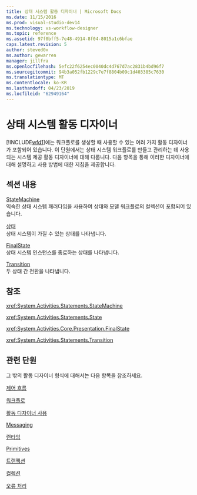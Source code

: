 ```yaml
---
title: 상태 시스템 활동 디자이너 | Microsoft Docs
ms.date: 11/15/2016
ms.prod: visual-studio-dev14
ms.technology: vs-workflow-designer
ms.topic: reference
ms.assetid: 97f0bff5-7e48-4914-8f04-8015a1c6bfae
caps.latest.revision: 5
author: steved0x
ms.author: gewarren
manager: jillfra
ms.openlocfilehash: 5efc22f6254ec0040dc4d767d7ac2831b4bd96f7
ms.sourcegitcommit: 94b3a052fb1229c7e7f8804b09c1d403385c7630
ms.translationtype: MT
ms.contentlocale: ko-KR
ms.lasthandoff: 04/23/2019
ms.locfileid: "62949164"
---
```

# <a name="state-machine-activity-designers"></a>상태 시스템 활동 디자이너
[!INCLUDE[wfd1](../includes/wfd1-md.md)]에는 워크플로를 생성할 때 사용할 수 있는 여러 가지 활동 디자이너가 포함되어 있습니다. 이 단원에서는 상태 시스템 워크플로를 만들고 관리하는 데 사용되는 시스템 제공 활동 디자이너에 대해 다룹니다. 다음 항목을 통해 이러한 디자이너에 대해 설명하고 사용 방법에 대한 지침을 제공합니다.  
  
## <a name="in-this-section"></a>섹션 내용  
 [StateMachine](../workflow-designer/statemachine-activity-designer.md)  
 익숙한 상태 시스템 패러다임을 사용하여 상태와 모델 워크플로의 컬렉션이 포함되어 있습니다.  
  
 [상태](../workflow-designer/state-activity-designer.md)  
 상태 시스템이 가질 수 있는 상태를 나타냅니다.  
  
 [FinalState](../workflow-designer/finalstate-activity-designer.md)  
 상태 시스템 인스턴스를 종료하는 상태를 나타냅니다.  
  
 [Transition](../workflow-designer/transition-activity-designer.md)  
 두 상태 간 전환을 나타냅니다.  
  
## <a name="reference"></a>참조  
 <xref:System.Activities.Statements.StateMachine>  
  
 <xref:System.Activities.Statements.State>  
  
 <xref:System.Activities.Core.Presentation.FinalState>  
  
 <xref:System.Activities.Statements.Transition>  
  
## <a name="related-sections"></a>관련 단원  
 그 밖의 활동 디자이너 형식에 대해서는 다음 항목을 참조하세요.  
  
 [제어 흐름](../workflow-designer/control-flow-activity-designers.md)  
  
 [워크플로](../workflow-designer/flowchart-activity-designers.md)  
  
 [활동 디자이너 사용](../workflow-designer/using-the-activity-designers.md)  
  
 [Messaging](../workflow-designer/messaging-activity-designers.md)  
  
 [런타임](../workflow-designer/runtime-activity-designers.md)  
  
 [Primitives](../workflow-designer/primitives-activity-designers.md)  
  
 [트랜잭션](../workflow-designer/transaction-activity-designers.md)  
  
 [컬렉션](../workflow-designer/collection-activity-designers.md)  
  
 [오류 처리](../workflow-designer/error-handling-activity-designers.md)